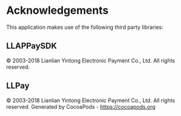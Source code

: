 # Acknowledgements
This application makes use of the following third party libraries:

## LLAPPaySDK

© 2003-2018 Lianlian Yintong Electronic Payment Co., Ltd. All rights reserved.

## LLPay

© 2003-2018 Lianlian Yintong Electronic Payment Co., Ltd. All rights reserved.
Generated by CocoaPods - https://cocoapods.org
